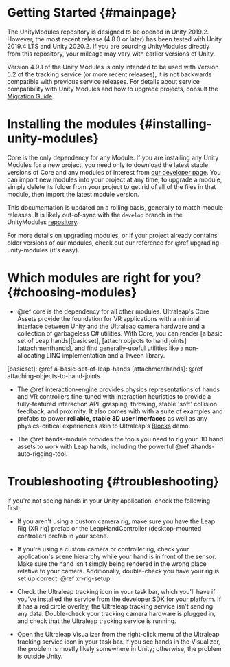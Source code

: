 # Getting Started {#mainpage}

The UnityModules repository is designed to be opened in Unity 2019.2. However, the most recent release (4.8.0 or later) has been tested with Unity 2019.4 LTS and Unity 2020.2. If you are sourcing UnityModules directly from this repository, your mileage may vary with earlier versions of Unity.

Version 4.9.1 of the Unity Modules is only intended to be used with Version 5.2 of the tracking service (or more recent releases), it is not backwards compatible with previous service releases. For details about service compatibility with Unity Modules and how to upgrade projects, consult the [Migration Guide](https://developer.leapmotion.com/migration-guide).

# Installing the modules {#installing-unity-modules}

Core is the only dependency for any Module. If you are installing any Unity Modules for a new project, you need only to download the latest stable versions of Core and any modules of interest from [our developer page][devpage]. You can import new modules into your project at any time; to upgrade a module, simply delete its folder from your project to get rid of all of the files in that module, then import the latest module version.

[devpage]: https://developer.leapmotion.com/unity/ "Ultraleap Unity Developer Page"

This documentation is updated on a rolling basis, generally to match module releases. It is likely out-of-sync with the `develop` branch in the UnityModules [repository][unitymodules-repo].

[unitymodules-repo]: https://github.com/leapmotion/UnityModules

For more details on upgrading modules, or if your project already contains older versions of our modules, check out our reference for @ref upgrading-unity-modules (it's easy).

# Which modules are right for you? {#choosing-modules}

- @ref core is the dependency for all other modules. Ultraleap's Core Assets provide the foundation for VR applications with a minimal interface between Unity and the Ultraleap camera hardware and a collection of garbageless C# utilities. With Core, you can render [a basic set of Leap hands][basicset], [attach objects to hand joints][attachmenthands], and find generally-useful utilities like a non-allocating LINQ implementation and a Tween library.

[basicset]: @ref a-basic-set-of-leap-hands
[attachmenthands]: @ref attaching-objects-to-hand-joints

- The @ref interaction-engine provides physics representations of hands and VR controllers fine-tuned with interaction heuristics to provide a fully-featured interaction API: grasping, throwing, stable 'soft' collision feedback, and proximity. It also comes with with a suite of examples and prefabs to power **reliable, stable 3D user interfaces** as well as any physics-critical experiences akin to Ultraleap's [Blocks][] demo.
  
[Blocks]: https://www.youtube.com/watch?v=oZ_53T2jBGg "Ultraleap / Leap Motion Blocks Demo"

- The @ref hands-module provides the tools you need to rig your 3D hand assets to work with Leap hands, including the powerful @ref #hands-auto-rigging-tool.

# Troubleshooting {#troubleshooting}

If you're not seeing hands in your Unity application, check the following first:

- If you aren't using a custom camera rig, make sure you have the Leap Rig (XR rig) prefab or the LeapHandController (desktop-mounted controller) prefab in your scene.

- If you're using a custom camera or controller rig, check your application's scene hierarchy while your hand is in front of the sensor. Make sure the hand isn't simply being rendered in the wrong place relative to your camera. Additionally, double-check you have your rig is set up correct: @ref xr-rig-setup.

- Check the Ultraleap tracking icon in your task bar, which you'll have if you've installed the service from the [developer SDK][devsdk] for your platform. If it has a red circle overlay, the Ultraleap tracking service isn't sending any data. Double-check your tracking camera hardware is plugged in, and check that the Ultraleap tracking service is running.

- Open the Ultraleap Visualizer from the right-click menu of the Ultraleap tracking service icon in your task bar. If you see hands in the Visualizer, the problem is mostly likely somewhere in Unity; otherwise, the problem is outside Unity.

[devsdk]: https://developer.leapmotion.com/get-started/ "Ultraleap Developer SDK"

